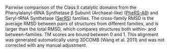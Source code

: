 Pairwise comparison of the Class II catalytic domains from the Phenylalanyl-tRNA Synthetase &beta; Subunit (Archaeal-like) (<a href='/class2/phe4'>PheRS-Aβ</a>) and Seryl-tRNA Synthetase (<a href='/class2/ser1'>SerRS</a>) families. 
	The cross-family RMSD is the average RMSD between pairs of structures from different families, and is
	 larger than the total RMSD, which compares structures both within- and between-families. TM scores are bound between 0 and 1. 
	 This alignment was generated automatically using 3DCOMB (Wang et al. 2011) and was not corrected with any manual adjustment.
